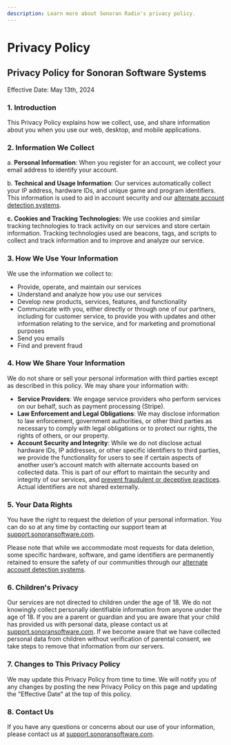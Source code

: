 ```yaml
---
description: Learn more about Sonoran Radio's privacy policy.
---
```


# Privacy Policy

## **Privacy Policy for Sonoran Software Systems**

Effective Date: May 13th, 2024

### **1. Introduction**

This Privacy Policy explains how we collect, use, and share information about you when you use our web, desktop, and mobile applications.

### **2. Information We Collect**

a. **Personal Information**: When you register for an account, we collect your email address to identify your account.

b. **Technical and Usage Information**: Our services automatically collect your IP address, hardware IDs, and unique game and program identifiers. This information is used to aid in account security and our [alternate account detection systems](https://sonoran.link/oWGfTkf7).

**c. Cookies and Tracking Technologies:** We use cookies and similar tracking technologies to track activity on our services and store certain information. Tracking technologies used are beacons, tags, and scripts to collect and track information and to improve and analyze our service.

### **3. How We Use Your Information**

We use the information we collect to:

* Provide, operate, and maintain our services
* Understand and analyze how you use our services
* Develop new products, services, features, and functionality
* Communicate with you, either directly or through one of our partners, including for customer service, to provide you with updates and other information relating to the service, and for marketing and promotional purposes
* Send you emails
* Find and prevent fraud

### **4. How We Share Your Information**

We do not share or sell your personal information with third parties except as described in this policy. We may share your information with:

* **Service Providers**: We engage service providers who perform services on our behalf, such as payment processing (Stripe).
* **Law Enforcement and Legal Obligations**: We may disclose information to law enforcement, government authorities, or other third parties as necessary to comply with legal obligations or to protect our rights, the rights of others, or our property.
* **Account Security and Integrity**: While we do not disclose actual hardware IDs, IP addresses, or other specific identifiers to third parties, we provide the functionality for users to see if certain aspects of another user’s account match with alternate accounts based on collected data. This is part of our effort to maintain the security and integrity of our services, and [prevent fraudulent or deceptive practices](https://sonoran.link/oWGfTkf7). Actual identifiers are not shared externally.

### **5. Your Data Rights**

You have the right to request the deletion of your personal information. You can do so at any time by contacting our support team at [support.sonoransoftware.com](https://support.sonoransoftware.com).

Please note that while we accommodate most requests for data deletion, some specific hardware, software, and game identifiers are permanently retained to ensure the safety of our communities through our [alternate account detection systems](https://sonoran.link/oWGfTkf7).

### **6. Children's Privacy**

Our services are not directed to children under the age of 18. We do not knowingly collect personally identifiable information from anyone under the age of 18. If you are a parent or guardian and you are aware that your child has provided us with personal data, please contact us at [support.sonoransoftware.com](https://support.sonoransoftware.com). If we become aware that we have collected personal data from children without verification of parental consent, we take steps to remove that information from our servers.

### **7. Changes to This Privacy Policy**

We may update this Privacy Policy from time to time. We will notify you of any changes by posting the new Privacy Policy on this page and updating the "Effective Date" at the top of this policy.

### **8. Contact Us**

If you have any questions or concerns about our use of your information, please contact us at [support.sonoransoftware.com](https://support.sonoransoftware.com).
